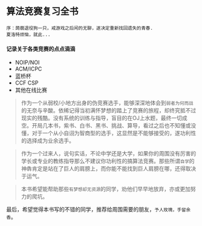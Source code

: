 # `算法竞赛复习全书`
```
序：蒟蒻退役狗一只，戒游戏之后闲的无聊，遂决定重新找回遗失的青春.
夏洛特烦恼，就此...
```

#### 记录关于各类竞赛的点点滴滴
- NOIP/NOI
- ACM/ICPC
- 蓝桥杯
- CCF CSP
- 其他在线比赛

> 作为一个从弱校/小地方出身的伪竞赛选手，能够深深地体会到`弱者为何而战`的无奈与辛酸。依稀记得当初满怀梦想的踏上了竞赛的旅程，却终究抵不过现实的残酷。没有系统的训练与指导，盲目的在OJ上水题，最终一切成空。开局几本书，紫书、白书、黑书、挑战、算导，看过之后也不知懂或没懂，对于一个从小自诩为智商型的选手，这显然是不能够接受的，遂功利性的选择成为业余选手。

> 作为一个过来人，说句实话，不论中学还是大学，如果你的周围没有厉害的学长或专业的教练指导那么不建议你功利性的搞算法竞赛。那些所谓`自学`的神犇肯定是站在了巨人的肩膀上，而你能不能找到巨人肩膀在哪，还得取决于运气。

> 本书希望能帮助那些`有梦想却无资源`的同学，劝他们早早地放弃，亦或更加努力的爬坑。


最后，希望觉得本书写的不错的同学，推荐给周围需要的朋友，`予人玫瑰，手留余香`。
